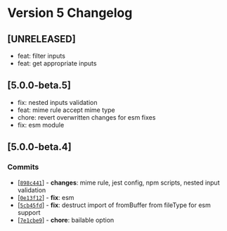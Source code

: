 # Version 5 Changelog

## [UNRELEASED]
- feat: filter inputs
- feat: get appropriate inputs

## [5.0.0-beta.5]
- fix: nested inputs validation
- feat: mime rule accept mime type
- chore: revert overwritten changes for esm fixes
- fix: esm module

## [5.0.0-beta.4]

### Commits
* [[`898c441`](https://github.com/bitnbytesio/node-input-validator/commit/898c441)] - **changes**: mime rule, jest config, npm scripts, nested input validation
* [[`0e13f12`](https://github.com/bitnbytesio/node-input-validator/commit/0e13f12)] - **fix**: esm
* [[`5cb45fd`](https://github.com/bitnbytesio/node-input-validator/commit/5cb45fd)] - **fix**: destruct import of fromBuffer from fileType for esm support
* [[`7e1cbe9`](https://github.com/bitnbytesio/node-input-validator/commit/7e1cbe9)] - **chore**: bailable option
